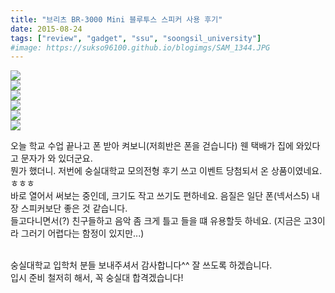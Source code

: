 ```yaml
---
title: "브리츠 BR-3000 Mini 블루투스 스피커 사용 후기"
date: 2015-08-24
tags: ["review", "gadget", "ssu", "soongsil_university"]
#image: https://sukso96100.github.io/blogimgs/SAM_1344.JPG
---
```


![](https://sukso96100.github.io/blogimgs/11873429_983924731659836_6789396665988454229_n.jpg)   
![](https://sukso96100.github.io/blogimgs/11028023_983924754993167_2806264849500715027_n.jpg)   
![](https://sukso96100.github.io/blogimgs/IMG_20150824_194221.jpg)   
![](https://sukso96100.github.io/blogimgs/IMG_20150824_194607.jpg)   
![](https://sukso96100.github.io/blogimgs/Screenshot_2015-08-24-20-23-16.png)   
![](https://sukso96100.github.io/blogimgs/SAM_1344.JPG)   

오늘 학교 수업 끝나고 폰 받아 켜보니(저희반은 폰을 걷습니다) 웬 택배가 집에 와있다고 문자가 와 있더군요.<br>
뭔가 했더니. 저번에 숭실대학교 모의전형 후기 쓰고 이벤트 당첨되서 온 상품이였네요.ㅎㅎㅎ<br>
바로 열어서 써보는 중인데, 크기도 작고 쓰기도 편하네요. 음질은 일단 폰(넥서스5) 내장 스피커보단 좋은 것 같습니다.<br>
들고다니면서(?) 친구들하고 음악 좀 크게 틀고 들을 떄 유용할듯 하네요. (지금은 고3이라 그러기 어렵다는 함정이 있지만...)<br><br>

숭실대학교 입학처 분들 보내주셔서 감사합니다^^ 잘 쓰도록 하겠습니다.<br>
입시 준비 철저히 해서, 꼭 숭실대 합격겠습니다!
